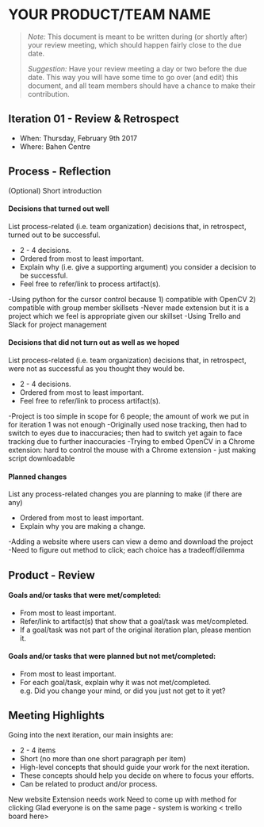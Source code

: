 # YOUR PRODUCT/TEAM NAME

 > _Note:_ This document is meant to be written during (or shortly after) your review meeting, which should happen fairly close to the due date.      
 >      
 > _Suggestion:_ Have your review meeting a day or two before the due date. This way you will have some time to go over (and edit) this document, and all team members should have a chance to make their contribution.

## Iteration 01 - Review & Retrospect

 * When: Thursday, February 9th 2017
 * Where: Bahen Centre

## Process - Reflection

(Optional) Short introduction

#### Decisions that turned out well

List process-related (i.e. team organization) decisions that, in retrospect, turned out to be successful.

 * 2 - 4 decisions.
 * Ordered from most to least important.
 * Explain why (i.e. give a supporting argument) you consider a decision to be successful.
 * Feel free to refer/link to process artifact(s).
 
-Using python for the cursor control because 1) compatible with OpenCV 2) compatible with group member skillsets
-Never made extension but it is a project which we feel is appropriate given our skillset
-Using Trello and Slack for project management


#### Decisions that did not turn out as well as we hoped

List process-related (i.e. team organization) decisions that, in retrospect, were not as successful as you thought they would be.

 * 2 - 4 decisions.
 * Ordered from most to least important.
 * Feel free to refer/link to process artifact(s).

-Project is too simple in scope for 6 people; the amount of work we put in for iteration 1 was not enough
-Originally used nose tracking, then had to switch to eyes due to inaccuracies; then had to switch yet again to face tracking due to further inaccuracies
-Trying to embed OpenCV in a Chrome extension: hard to control the mouse with a Chrome extension - just making script downloadable


#### Planned changes

List any process-related changes you are planning to make (if there are any)

 * Ordered from most to least important.
 * Explain why you are making a change.

-Adding a website where users can view a demo and download the project
-Need to figure out method to click; each choice has a tradeoff/dilemma

## Product - Review

#### Goals and/or tasks that were met/completed:

 * From most to least important.
 * Refer/link to artifact(s) that show that a goal/task was met/completed.
 * If a goal/task was not part of the original iteration plan, please mention it.

#### Goals and/or tasks that were planned but not met/completed:

 * From most to least important.
 * For each goal/task, explain why it was not met/completed.      
   e.g. Did you change your mind, or did you just not get to it yet?

## Meeting Highlights

Going into the next iteration, our main insights are:

 * 2 - 4 items
 * Short (no more than one short paragraph per item)
 * High-level concepts that should guide your work for the next iteration.
 * These concepts should help you decide on where to focus your efforts.
 * Can be related to product and/or process.


New website
Extension needs work
Need to come up with method for clicking
Glad everyone is on the same page - system is working
< trello board here>

